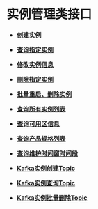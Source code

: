 # 实例管理类接口<a name="dms-api-180514001"></a>

-   **[创建实例](创建实例.md)**  

-   **[查询指定实例](查询指定实例.md)**  

-   **[修改实例信息](修改实例信息.md)**  

-   **[删除指定实例](删除指定实例.md)**  

-   **[批量重启、删除实例](批量重启-删除实例.md)**  

-   **[查询所有实例列表](查询所有实例列表.md)**  

-   **[查询可用区信息](查询可用区信息.md)**  

-   **[查询产品规格列表](查询产品规格列表.md)**  

-   **[查询维护时间窗时间段](查询维护时间窗时间段.md)**  

-   **[Kafka实例创建Topic](Kafka实例创建Topic.md)**  

-   **[Kafka实例查询Topic](Kafka实例查询Topic.md)**  

-   **[Kafka实例批量删除Topic](Kafka实例批量删除Topic.md)**  



